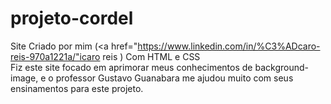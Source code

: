 # projeto-cordel
Site Criado por mim (<a href="https://www.linkedin.com/in/%C3%ADcaro-reis-970a1221a/"icaro reis </a>) Com HTML e CSS <br>
Fiz este site focado em aprimorar meus conhecimentos de background-image, e o professor Gustavo Guanabara me ajudou muito com seus ensinamentos para este projeto.
